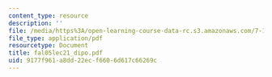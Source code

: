 ```yaml
---
content_type: resource
description: ''
file: /media/https%3A/open-learning-course-data-rc.s3.amazonaws.com/7-18-topics-in-experimental-biology-fall-2005/9177f961a8dd22ecf6606d617c66269c_fal05lec21_dipo.pdf
file_type: application/pdf
resourcetype: Document
title: fal05lec21_dipo.pdf
uid: 9177f961-a8dd-22ec-f660-6d617c66269c
---
```

